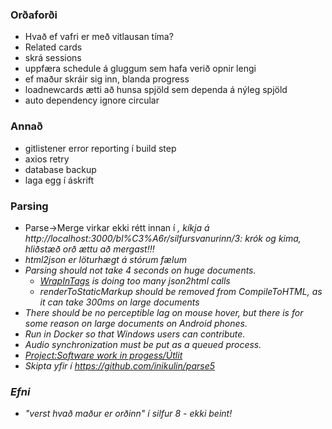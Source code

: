 ### Orðaforði

- Hvað ef vafri er með vitlausan tíma?
- Related cards
- skrá sessions
- uppfæra schedule á gluggum sem hafa verið opnir lengi
- ef maður skráir sig inn, blanda progress
- loadnewcards ætti að hunsa spjöld sem dependa á nýleg spjöld
- auto dependency ignore circular

### Annað

- gitlistener error reporting í build step
- axios retry
- database backup
- laga egg í áskrift

### Parsing

* Parse->Merge virkar ekki rétt innan í <em/>, kíkja á http://localhost:3000/bl%C3%A6r/silfursvanurinn/3: krók og kima, hliðstæð orð ættu að mergast!!!
* html2json er löturhægt á stórum fælum
* Parsing should not take 4 seconds on huge documents.
  - [WrapInTags](Wrap_in_tags.md) is doing too many json2html calls
  - renderToStaticMarkup should be removed from CompileToHTML, as it can take 300ms on large documents
* There should be no perceptible lag on mouse hover, but there is for some reason on large documents on Android phones.
* Run in Docker so that Windows users can contribute.
* Audio synchronization must be put as a queued process.
* [Project:Software work in progess/Útlit](https://ylhyra.is/Project:Software_work_in_progess/Útlit)
* Skipta yfir í https://github.com/inikulin/parse5

### Efni

* "verst hvað maður er orðinn" í silfur 8 - ekki beint!
